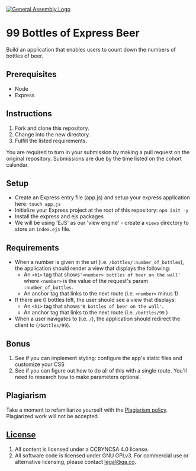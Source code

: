 [![General Assembly Logo](https://camo.githubusercontent.com/1a91b05b8f4d44b5bbfb83abac2b0996d8e26c92/687474703a2f2f692e696d6775722e636f6d2f6b6538555354712e706e67)](https://generalassemb.ly/education/web-development-immersive)

# 99 Bottles of Express Beer

Build an application that enables users to count down the numbers of bottles of
beer.

## Prerequisites

- Node
- Express

## Instructions

1. Fork and clone this repository.
1. Change into the new directory.
1. Fulfill the listed requirements.

You are required to turn in your submission by making a pull request on the
original repository. Submissions are due by the time listed on the cohort
calendar.

## Setup
- Create an Express entry file (app.js) and setup your express application here: `touch app.js` 
- Initialize your Express project at the root of this repository:  `npm init -y` 
- Install the express and ejs packages
- We will be using 'EJS' as our 'view engine' - create a `views` directory to store an `index.ejs` file.  

## Requirements
- When a number is given in the url (i.e. `/bottles/:number_of_bottles`), the application  should render a view that displays the following:
    - An `<h1>` tag that shows`'<number> bottles of beer on the wall'` where `<number>` is the value of the request's param `:number_of_bottles`. 
    - An anchor tag that links to the next route (i.e. `<number>` minus 1)
- If there are 0 bottles left, the user should see a view that displays:
   - An `<h1>` tag that shows`'0 bottles of beer on the wall'`. 
   - An anchor tag that links to the next route (i.e. `/bottles/99` )
- When a user navigates to  (i.e. `/`), the application should redirect the client to (`/bottles/99`).

## Bonus
1. See if you can implement styling: configure the app's static files and customize your CSS
1. See if you can figure out how to do all of this with a single route. You'll need to research how to make parameters optional.

## Plagiarism

Take a moment to refamiliarize yourself with the [Plagiarism policy](https://git.generalassemb.ly/DC-WDI/Administrative/blob/master/plagiarism.md). Plagiarized work will not be accepted.

## [License](LICENSE)

1.  All content is licensed under a CC­BY­NC­SA 4.0 license.
1.  All software code is licensed under GNU GPLv3. For commercial use or
    alternative licensing, please contact legal@ga.co.
